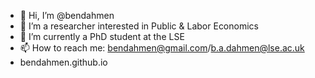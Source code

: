 - 👋 Hi, I’m @bendahmen
- 👀 I’m a researcher interested in Public & Labor Economics
- 🌱 I’m currently a PhD student at the LSE
- 📫 How to reach me: bendahmen@gmail.com/b.a.dahmen@lse.ac.uk
- bendahmen.github.io

<!---
bendahmen/bendahmen is a ✨ special ✨ repository because its `README.md` (this file) appears on your GitHub profile.
You can click the Preview link to take a look at your changes.
--->

